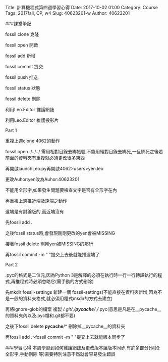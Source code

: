 Title: 計算機程式第四週學習心得
Date: 2017-10-02 01:00
Category: Course
Tags: 2017fall, CP,  w4
Slug: 40623201-w
Author: 40623201




<!-- PELICAN_END_SUMMARY -->

###課堂筆記

fossil clone 克隆

fossil open 開啟

fossil add  新增

fossil commit 提交 

fossil push 推送

fossil status 狀態

fossil delete 刪除

利用Leo.Editor 維護網誌

利用Leo.Editor 維護投影片


Part 1

重複上週clone 4062的動作

fossil open ./../../ 需用相對目錄去綁帳號,不能用絕對目錄去綁死,一旦綁死之後若前面的資料夾有重複就必須更改很多東西

再開啟launchLeo.py再開啟4062>users>yen.leo

更改Auhor:yen改為Auhor:40623201

不能用全形字,如果發生問題要檢查文字是否有全形字在內

再重複上週推近端及遠端之動作

遠端是有討論版的,而近端沒有

先fossil add .

之後fossil status時,會發現剛剛更改的yen會被MISSING

接著fossil delete 剛剛yen被MISSING的那行

再fossil commit -m "  "提交上去後就能推遠端了



Part 2

.pyc的格式是二位元,因為Python 3是解譯的必須在執行時一行一行轉譯執行的程式,再推程式時必須忽略它(需手動的方式刪除)

先mkdir fossil-settings 新建一個 fossil-settings(不能直接在資料夾新增,因為不是一般的資料夾格式,就必須用程式mkdir的方式去建立)

再將ignore-glob的檔案 複製 */.git/*,*/__pycache__/*,*/*.pyc(意思是凡是在__pycache__的資料夾內以及.pyc檔和.git都不要)

之後下fossil delete __pycache__/* 刪除掉__pycache__的資料夾

再fossil add .>fossil commit -m "  "提交上去就能版本同步了



###學習心得
本周學習到如何維護網誌及更改版本讓版本同步,有許多部分(例如:全形字,手動刪除 等)需要特別注意不然就會容易發生錯誤
